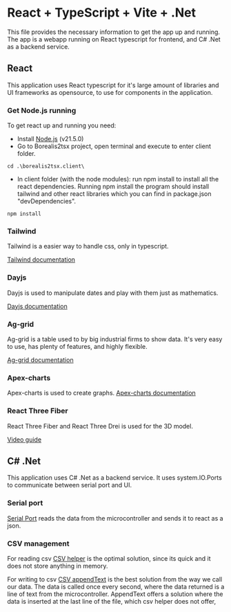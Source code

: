 # React + TypeScript + Vite + .Net

This file provides the necessary information to get the app up and running.
The app is a webapp running on React typescript for frontend, and C# .Net as a backend service.

## React
This application uses React typescript for it's large amount of libraries and UI frameworks
as opensource, to use for components in the application.
### Get Node.js running
To get react up and running you need:
- Install [Node.js](https://nodejs.org/en/download/current) (v21.5.0)
- Go to Borealis2tsx project, open terminal and execute to enter client folder.
```console
cd .\borealis2tsx.client\
```
- In client folder (with the node modules): run npm install to install all the react dependencies. 
Running npm install the program should install tailwind and other react libraries which you can find in package.json "devDependencies".
```console
npm install
```

### Tailwind 
Tailwind is a easier way to handle css, only in typescript.

[Tailwind documentation](https://tailwindcss.com/docs/)

### Dayjs 
Dayjs is used to manipulate dates and play with them just as mathematics.

[Dayjs documentation](https://day.js.org/docs/en/installation/typescript)

### Ag-grid 
Ag-grid is a table used to by big industrial firms to show data.
It's very easy to use, has plenty of features, and highly flexible.

[Ag-grid documentation](https://www.ag-grid.com/react-data-grid/getting-started/)

### Apex-charts 
Apex-charts is used to create graphs.
[Apex-charts documentation](https://apexcharts.com/javascript-chart-demos/line-charts/basic/)

### React Three Fiber 
React Three Fiber and React Three Drei is used for the 3D model.

[Video guide](https://www.youtube.com/watch?v=QaRIHrRclVk)


## C# .Net
This application uses C# .Net as a backend service. It uses system.IO.Ports to communicate between serial port and UI.

### Serial port
[Serial Port](https://learn.microsoft.com/en-us/dotnet/api/system.io.ports.serialport?view=dotnet-plat-ext-8.0)
reads the data from the microcontroller and sends it to react as a json.

### CSV management
For reading csv [CSV helper](https://joshclose.github.io/CsvHelper/getting-started/) is the optimal solution, since its quick and it does not store anything in memory.

For writing to csv [CSV appendText](https://learn.microsoft.com/en-us/dotnet/api/system.io.file.appendtext?view=net-8.0)
is the best solution from the way we call our data.
The data is called once every second, 
where the data returned is a line of text from the microcontroller.
AppendText offers a solution where the data is inserted at the last line of the file, 
which csv helper does not offer,

